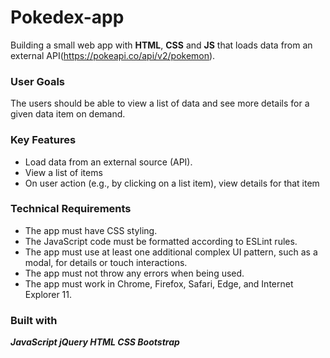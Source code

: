 # Pokedex-app
Building a small web app with **HTML**, **CSS** and **JS** that loads data from an external API(https://pokeapi.co/api/v2/pokemon).

### User Goals
The users should be able to view a list of data and see more details for a given data item on demand.

### Key Features
* Load data from an external source (API).
* View a list of items
* On user action (e.g., by clicking on a list item), view details for that item

### Technical Requirements
* The app must have CSS styling.
* The JavaScript code must be formatted according to ESLint rules.
* The app must use at least one additional complex UI pattern, such as a modal, for
details or touch interactions.
* The app must not throw any errors when being used.
* The app must work in Chrome, Firefox, Safari, Edge, and Internet Explorer 11.

### Built with

***JavaScript
jQuery
HTML
CSS
Bootstrap***
